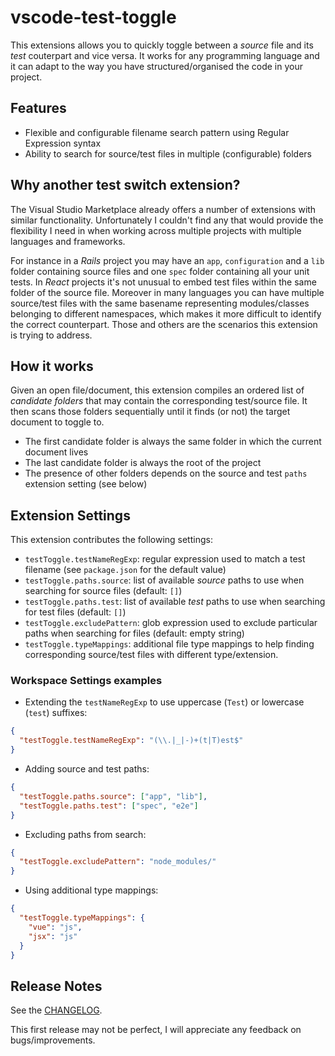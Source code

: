 # vscode-test-toggle

This extensions allows you to quickly toggle between a _source_ file and its _test_ couterpart and vice versa. It works for any programming language and it can adapt to the way you have structured/organised the code in your project.

## Features

- Flexible and configurable filename search pattern using Regular Expression syntax
- Ability to search for source/test files in multiple (configurable) folders

## Why another test switch extension?

The Visual Studio Marketplace already offers a number of extensions with similar functionality. Unfortunately I couldn't find any that would provide the flexibility I need in when working across multiple projects with multiple languages and frameworks.

For instance in a _Rails_ project you may have an `app`, `configuration` and a `lib` folder containing source files and one `spec` folder containing all your unit tests. In _React_ projects it's not unusual to embed test files within the same folder of the source file. Moreover in many languages you can have multiple source/test files with the same basename representing modules/classes belonging to different namespaces, which makes it more difficult to identify the correct counterpart. Those and others are the scenarios this extension is trying to address.

## How it works

Given an open file/document, this extension compiles an ordered list of _candidate folders_ that may contain the corresponding test/source file. It then scans those folders sequentially until it finds (or not) the target document to toggle to.
- The first candidate folder is always the same folder in which the current document lives
- The last candidate folder is always the root of the project
- The presence of other folders depends on the source and test `paths` extension setting (see below)

## Extension Settings

This extension contributes the following settings:

* `testToggle.testNameRegExp`: regular expression used to match a test filename (see `package.json` for the default value)
* `testToggle.paths.source`: list of available _source_ paths to use when searching for source files (default: `[]`)
* `testToggle.paths.test`: list of available _test_ paths to use when searching for test files (default: `[]`)
* `testToggle.excludePattern`: glob expression used to exclude particular paths when searching for files (default: empty string)
* `testToggle.typeMappings`: additional file type mappings to help finding corresponding source/test files with different type/extension.

### Workspace Settings examples
* Extending the `testNameRegExp` to use uppercase (`Test`) or lowercase (`test`) suffixes:
```json
{
  "testToggle.testNameRegExp": "(\\.|_|-)+(t|T)est$"
}
```
* Adding source and test paths:
```json
{
  "testToggle.paths.source": ["app", "lib"],
  "testToggle.paths.test": ["spec", "e2e"]
}
```
* Excluding paths from search:
```json
{
  "testToggle.excludePattern": "node_modules/"
}
```
* Using additional type mappings:
```json
{
  "testToggle.typeMappings": {
    "vue": "js",
    "jsx": "js"
  }
}
```

## Release Notes

See the [CHANGELOG](./CHANGELOG.md).

This first release may not be perfect, I will appreciate any feedback on bugs/improvements.
